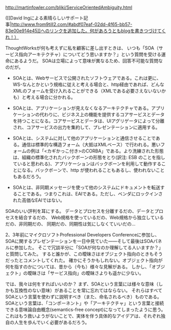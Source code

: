 http://martinfowler.com/bliki/ServiceOrientedAmbiguity.html

([[David Ingによる素晴らしいサポート記事|http://www.from9till2.com/#abdf07eaf-02dd-4f65-bb57-83e00e914e45]]へのリンクを追加した。何があろうともblogを書きつづけてくれ！）

ThoughtWorksが何も考えずに私を顧客に差し出すときは、
いつも「SOA（サービス指向アーキテクチャ）についてどう思いますか？」という質問を受ける運命にあるようだ。
SOAは立場によって意味が異なるため、回答不可能な質問なのだが。

* SOAとは、Webサービスで公開されたソフトウェアである。これは更に、WS-なんとかという規格に従えと考える場合と、http経由であれば、どんなXMLのフォームを受け入れることができる（XMLである必要さえないないかも）と考える場合に分かれる。

* SOAとは、アプリケーションが見えなくなるアーキテクチャである。アプリケーションの代わりに、ビジネス上の機能を提供するコアサービスとデータを持つことになる。コアサービスとデータは、UIアグリゲータによって分離され、コアサービスの出力を集約して、プレゼンテーションに適用する。

* SOAとは、システムに対して他のアプリケーションと通信させることである。通信は標準的な構造フォーム（大抵はXMLベース）で行われる。悪いフォームの例は「<カギかっこ付き>のCORBA」である。より洗練された形態は、組織の標準化されたバックボーンの形態をとり(訳注: ESB のことを指していると思われる)、アプリケーションはバックボーンを利用して動作することになる。バックボーンで、http が使われることもあるし、使われないこともあるだろう。

* SOAとは、非同期メッセージを使って他のシステムにドキュメントを転送することである。つまりこれは、EAIである。ただし、ベンダにロックインされた高価なEAIではない。

SOAのいい評判を耳にする。
データとプロセスを分離するだの、データとプロセスを結合するだの、
Web規格を使っているだの、Web規格から独立しているだの、非同期だの、
同期だの、同期性は気にしなくていいだの...

2、3年前にマイクロソフトProfessional Developers Conferenceに参加し、SOAに関するプレゼンテーションを一日中見ていた——そして最後はSOAパネルに参加した。
そこで冗談半分に「SOAが何なのか理解してる人いますか？」と質問してみた。
すると誰かが、この曖昧さはオブジェクト指向のときもそうだったとコメントしてくれた。
確かにそうかもしれない。オブジェクト指向が何を指すのかについては、昔から（今も）様々な見解がある。
しかし、「オブジェクト」の曖昧さは「サービス指向」の曖昧さよりも遥かに少ない。

では、我々は何をすればいいのか？ 
まず、SOAという言葉には様々な意味（しかも互換性のない意味）があることを常に忘れてはならない。
それらはすべてSOAという言葉を使わずに説明すべき（また、命名されるべき）ものである。
SOAという言葉は、「コンポーネント」や「アーキテクチャ」という言葉と接続できる意味論自由概念(semantics-free concept)になってしまったように思う。
これはもう救いようがないことで、実体を伴う具体的なアイデアは、それぞれ独自の人生を歩んでいく必要があるだろう。
